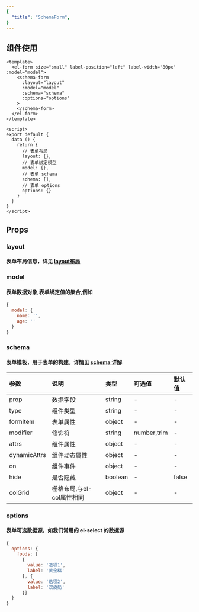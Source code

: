 ```yaml
---
{
  "title": "SchemaForm",
}
---
```



## 组件使用

```vue
<template>
  <el-form size="small" label-position="left" label-width="80px" :model="model">
    <schema-form
      :layout="layout"
      :model="model"
      :schema="schema"
      :options="options"
    >
    </schema-form>
  </el-form>
</template>

<script>
export default {
  data () {
    return {
      // 表单布局
      layout: {},
      // 表单绑定模型
      model: {},
      // 表单 schema
      schema: [],
      // 表单 options
      options: {}
    }
  }
}
</script>
```

## Props

### layout

#### 表单布局信息，详见 [layout布局](layout.html)


### model

#### 表单数据对象,表单绑定值的集合,例如
``` js
{
  model: {
    name: '',
    age: ''
  }
}
```

### schema
#### 表单模板，用于表单的构建。详情见 [schema 详解](schema.html)

参数|说明|类型|可选值|默认值
:--|:--|:--|:--|:--
prop|数据字段|string|-|-
type|组件类型|string|-|-
formItem|表单属性|object|-|-
modifier|修饰符|string|number,trim|-
attrs|组件属性|object|-|-
dynamicAttrs|组件动态属性| object|-|-
on|组件事件|object|-|-
hide|是否隐藏|boolean|-|false
colGrid|栅格布局,与el-col属性相同|object|-|-

### options

#### 表单可选数据源，如我们常用的 el-select 的数据源
``` js
{
  options: {
    foods: [
      {
        value: '选项1',
        label: '黄金糕'
      }, {
        value: '选项2',
        label: '双皮奶'
      }]
  }
}
```